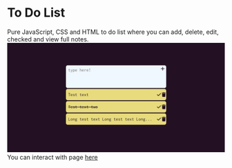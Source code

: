 # To Do List 
Pure JavaScript, CSS and HTML to do list where you can add, delete, edit, checked and view full notes.
![scren shot presenting page](to%20do%20list.png)
You can interact with page [here](https://onio1100.github.io/to_do_list/)